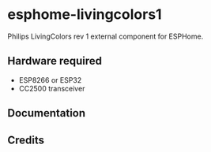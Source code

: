 # esphome-livingcolors1
Philips LivingColors rev 1 external component for ESPHome.

## Hardware required
- ESP8266 or ESP32
- CC2500 transceiver

## Documentation

## Credits
